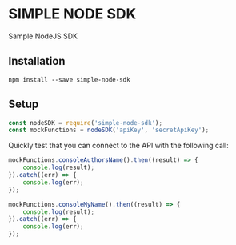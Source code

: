 # SIMPLE NODE SDK

Sample NodeJS SDK

## Installation
```
npm install --save simple-node-sdk
```

## Setup
```javascript
const nodeSDK = require('simple-node-sdk');
const mockFunctions = nodeSDK('apiKey', 'secretApiKey');
```

Quickly test that you can connect to the API with the following call:
```javascript
mockFunctions.consoleAuthorsName().then((result) => {
    console.log(result);
}).catch((err) => {
    console.log(err);
});
```

```javascript
mockFunctions.consoleMyName().then((result) => {
    console.log(result);
}).catch((err) => {
    console.log(err);
});
```